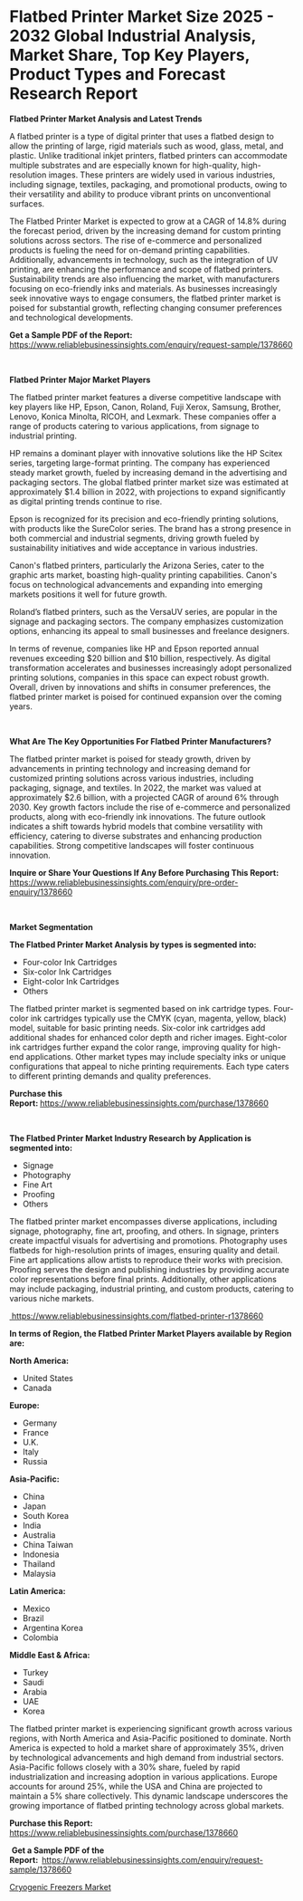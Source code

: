 <p><h1>Flatbed Printer Market Size 2025 - 2032 Global Industrial Analysis, Market Share, Top Key Players, Product Types and Forecast Research Report</h1></p><p><strong>Flatbed Printer Market Analysis and Latest Trends</strong></p>
<p><p>A flatbed printer is a type of digital printer that uses a flatbed design to allow the printing of large, rigid materials such as wood, glass, metal, and plastic. Unlike traditional inkjet printers, flatbed printers can accommodate multiple substrates and are especially known for high-quality, high-resolution images. These printers are widely used in various industries, including signage, textiles, packaging, and promotional products, owing to their versatility and ability to produce vibrant prints on unconventional surfaces.</p><p>The Flatbed Printer Market is expected to grow at a CAGR of 14.8% during the forecast period, driven by the increasing demand for custom printing solutions across sectors. The rise of e-commerce and personalized products is fueling the need for on-demand printing capabilities. Additionally, advancements in technology, such as the integration of UV printing, are enhancing the performance and scope of flatbed printers. Sustainability trends are also influencing the market, with manufacturers focusing on eco-friendly inks and materials. As businesses increasingly seek innovative ways to engage consumers, the flatbed printer market is poised for substantial growth, reflecting changing consumer preferences and technological developments.</p></p>
<p><strong>Get a Sample PDF of the Report:&nbsp;</strong> <a href="https://www.reliablebusinessinsights.com/enquiry/request-sample/1378660?utm_campaign=2214&utm_medium=2&utm_source=Github&utm_content=ia&utm_term=16022025&utm_id=flatbed-printer">https://www.reliablebusinessinsights.com/enquiry/request-sample/1378660</a></p>
<p>&nbsp;</p>
<p><strong>Flatbed Printer Major Market Players</strong></p>
<p><p>The flatbed printer market features a diverse competitive landscape with key players like HP, Epson, Canon, Roland, Fuji Xerox, Samsung, Brother, Lenovo, Konica Minolta, RICOH, and Lexmark. These companies offer a range of products catering to various applications, from signage to industrial printing.</p><p>HP remains a dominant player with innovative solutions like the HP Scitex series, targeting large-format printing. The company has experienced steady market growth, fueled by increasing demand in the advertising and packaging sectors. The global flatbed printer market size was estimated at approximately $1.4 billion in 2022, with projections to expand significantly as digital printing trends continue to rise.</p><p>Epson is recognized for its precision and eco-friendly printing solutions, with products like the SureColor series. The brand has a strong presence in both commercial and industrial segments, driving growth fueled by sustainability initiatives and wide acceptance in various industries.</p><p>Canon's flatbed printers, particularly the Arizona Series, cater to the graphic arts market, boasting high-quality printing capabilities. Canon's focus on technological advancements and expanding into emerging markets positions it well for future growth.</p><p>Roland’s flatbed printers, such as the VersaUV series, are popular in the signage and packaging sectors. The company emphasizes customization options, enhancing its appeal to small businesses and freelance designers.</p><p>In terms of revenue, companies like HP and Epson reported annual revenues exceeding $20 billion and $10 billion, respectively. As digital transformation accelerates and businesses increasingly adopt personalized printing solutions, companies in this space can expect robust growth. Overall, driven by innovations and shifts in consumer preferences, the flatbed printer market is poised for continued expansion over the coming years.</p></p>
<p>&nbsp;</p>
<p><strong>What Are The Key Opportunities For Flatbed Printer Manufacturers?</strong></p>
<p><p>The flatbed printer market is poised for steady growth, driven by advancements in printing technology and increasing demand for customized printing solutions across various industries, including packaging, signage, and textiles. In 2022, the market was valued at approximately $2.6 billion, with a projected CAGR of around 6% through 2030. Key growth factors include the rise of e-commerce and personalized products, along with eco-friendly ink innovations. The future outlook indicates a shift towards hybrid models that combine versatility with efficiency, catering to diverse substrates and enhancing production capabilities. Strong competitive landscapes will foster continuous innovation.</p></p>
<p><strong>Inquire or Share Your Questions If Any Before Purchasing This Report:</strong> <a href="https://www.reliablebusinessinsights.com/enquiry/pre-order-enquiry/1378660?utm_campaign=2214&utm_medium=2&utm_source=Github&utm_content=ia&utm_term=16022025&utm_id=flatbed-printer">https://www.reliablebusinessinsights.com/enquiry/pre-order-enquiry/1378660</a></p>
<p>&nbsp;</p>
<p><strong>Market Segmentation</strong></p>
<p><strong>The Flatbed Printer Market Analysis by types is segmented into:</strong></p>
<p><ul><li>Four-color Ink Cartridges</li><li>Six-color Ink Cartridges</li><li>Eight-color Ink Cartridges</li><li>Others</li></ul></p>
<p><p>The flatbed printer market is segmented based on ink cartridge types. Four-color ink cartridges typically use the CMYK (cyan, magenta, yellow, black) model, suitable for basic printing needs. Six-color ink cartridges add additional shades for enhanced color depth and richer images. Eight-color ink cartridges further expand the color range, improving quality for high-end applications. Other market types may include specialty inks or unique configurations that appeal to niche printing requirements. Each type caters to different printing demands and quality preferences.</p></p>
<p><strong>Purchase this Report:&nbsp;</strong><a href="https://www.reliablebusinessinsights.com/purchase/1378660?utm_campaign=2214&utm_medium=2&utm_source=Github&utm_content=ia&utm_term=16022025&utm_id=flatbed-printer">https://www.reliablebusinessinsights.com/purchase/1378660</a></p>
<p>&nbsp;</p>
<p><strong>The Flatbed Printer Market Industry Research by Application is segmented into:</strong></p>
<p><ul><li>Signage</li><li>Photography</li><li>Fine Art</li><li>Proofing</li><li>Others</li></ul></p>
<p><p>The flatbed printer market encompasses diverse applications, including signage, photography, fine art, proofing, and others. In signage, printers create impactful visuals for advertising and promotions. Photography uses flatbeds for high-resolution prints of images, ensuring quality and detail. Fine art applications allow artists to reproduce their works with precision. Proofing serves the design and publishing industries by providing accurate color representations before final prints. Additionally, other applications may include packaging, industrial printing, and custom products, catering to various niche markets.</p></p>
<p><a href="https://www.reliablebusinessinsights.com/flatbed-printer-r1378660?utm_campaign=2214&utm_medium=2&utm_source=Github&utm_content=ia&utm_term=16022025&utm_id=flatbed-printer">&nbsp;https://www.reliablebusinessinsights.com/flatbed-printer-r1378660</a></p>
<p><strong>In terms of Region, the Flatbed Printer Market Players available by Region are:</strong></p>
<p>
    <p> <strong> North America: </strong>
        <ul>
            <li>United States</li>
            <li>Canada</li>
        </ul>
        </p> 
    <p> <strong> Europe: </strong>
        <ul>
            <li>Germany</li>
            <li>France</li>
            <li>U.K.</li>
            <li>Italy</li>
            <li>Russia</li>
        </ul>
        </p> 
    <p> <strong> Asia-Pacific: </strong>
        <ul>
            <li>China</li>
            <li>Japan</li>
            <li>South Korea</li>
            <li>India</li>
            <li>Australia</li>
            <li>China Taiwan</li>
            <li>Indonesia</li>
            <li>Thailand</li>
            <li>Malaysia</li>
        </ul>
        </p> 
    <p> <strong> Latin America: </strong>
        <ul>
            <li>Mexico</li>
            <li>Brazil</li>
            <li>Argentina Korea</li>
            <li>Colombia</li>
        </ul>
        </p> 
    <p> <strong> Middle East & Africa: </strong>
        <ul>
            <li>Turkey</li>
            <li>Saudi</li>
            <li>Arabia</li>
            <li>UAE</li>
            <li>Korea</li>
        </ul>
    </p>
    </p>
<p><p>The flatbed printer market is experiencing significant growth across various regions, with North America and Asia-Pacific positioned to dominate. North America is expected to hold a market share of approximately 35%, driven by technological advancements and high demand from industrial sectors. Asia-Pacific follows closely with a 30% share, fueled by rapid industrialization and increasing adoption in various applications. Europe accounts for around 25%, while the USA and China are projected to maintain a 5% share collectively. This dynamic landscape underscores the growing importance of flatbed printing technology across global markets.</p></p>
<p><strong>Purchase this Report: </strong><a href="https://www.reliablebusinessinsights.com/purchase/1378660?utm_campaign=2214&utm_medium=2&utm_source=Github&utm_content=ia&utm_term=16022025&utm_id=flatbed-printer">https://www.reliablebusinessinsights.com/purchase/1378660</a></p>
<p>&nbsp;<strong>Get a Sample PDF of the Report:&nbsp;&nbsp;</strong><a href="https://www.reliablebusinessinsights.com/enquiry/request-sample/1378660?utm_campaign=2214&utm_medium=2&utm_source=Github&utm_content=ia&utm_term=16022025&utm_id=flatbed-printer">https://www.reliablebusinessinsights.com/enquiry/request-sample/1378660</a></p>
<p><strong></strong></p>
<p><p><a href="https://github.com/comasnickie/Market-Research-Report-List-1/blob/main/cryogenic-freezers-market.md?utm_campaign=2214&utm_medium=2&utm_source=Github&utm_content=ia&utm_term=16022025&utm_id=flatbed-printer">Cryogenic Freezers Market</a></p></p>